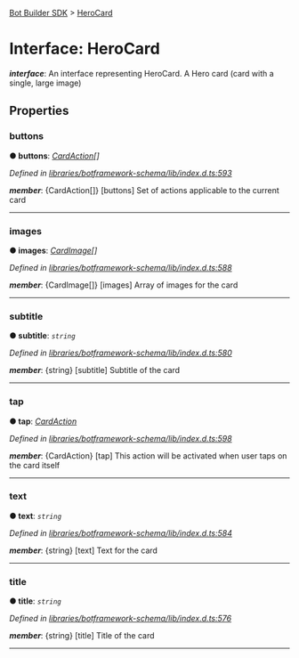[Bot Builder SDK](../README.md) > [HeroCard](../interfaces/botbuilder.herocard.md)



# Interface: HeroCard

*__interface__*: An interface representing HeroCard. A Hero card (card with a single, large image)



## Properties
<a id="buttons"></a>

###  buttons

**●  buttons**:  *[CardAction](botbuilder.cardaction.md)[]* 

*Defined in [libraries/botframework-schema/lib/index.d.ts:593](https://github.com/Microsoft/botbuilder-js/blob/57c9ba8/libraries/botframework-schema/lib/index.d.ts#L593)*


*__member__*: {CardAction[]} [buttons] Set of actions applicable to the current card





___

<a id="images"></a>

###  images

**●  images**:  *[CardImage](botbuilder.cardimage.md)[]* 

*Defined in [libraries/botframework-schema/lib/index.d.ts:588](https://github.com/Microsoft/botbuilder-js/blob/57c9ba8/libraries/botframework-schema/lib/index.d.ts#L588)*


*__member__*: {CardImage[]} [images] Array of images for the card





___

<a id="subtitle"></a>

###  subtitle

**●  subtitle**:  *`string`* 

*Defined in [libraries/botframework-schema/lib/index.d.ts:580](https://github.com/Microsoft/botbuilder-js/blob/57c9ba8/libraries/botframework-schema/lib/index.d.ts#L580)*


*__member__*: {string} [subtitle] Subtitle of the card





___

<a id="tap"></a>

###  tap

**●  tap**:  *[CardAction](botbuilder.cardaction.md)* 

*Defined in [libraries/botframework-schema/lib/index.d.ts:598](https://github.com/Microsoft/botbuilder-js/blob/57c9ba8/libraries/botframework-schema/lib/index.d.ts#L598)*


*__member__*: {CardAction} [tap] This action will be activated when user taps on the card itself





___

<a id="text"></a>

###  text

**●  text**:  *`string`* 

*Defined in [libraries/botframework-schema/lib/index.d.ts:584](https://github.com/Microsoft/botbuilder-js/blob/57c9ba8/libraries/botframework-schema/lib/index.d.ts#L584)*


*__member__*: {string} [text] Text for the card





___

<a id="title"></a>

###  title

**●  title**:  *`string`* 

*Defined in [libraries/botframework-schema/lib/index.d.ts:576](https://github.com/Microsoft/botbuilder-js/blob/57c9ba8/libraries/botframework-schema/lib/index.d.ts#L576)*


*__member__*: {string} [title] Title of the card





___


